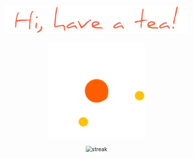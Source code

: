 ###                                                   

<h2 align="center">
  <img src="chao.png" />
</h2>

<p align="center">
  <img src="loading.gif" />
</p>

<p align="center" href="https://github.com/anuraghazra/github-readme-stats">
  <img src="https://streak-stats.demolab.com/?user=tranghane&theme=gruvbox_duo&hide_border=true" alt="streak"/>
</p>

